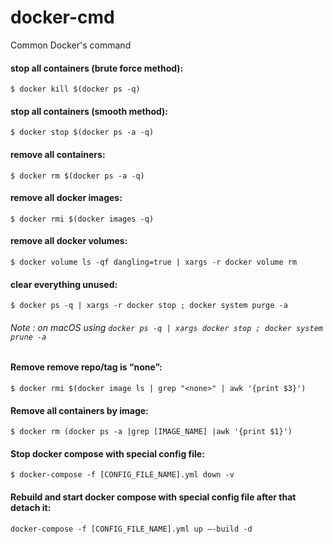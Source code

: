 # docker-cmd
Common Docker's command

#### stop all containers (brute force method):
```shell
$ docker kill $(docker ps -q)
```

#### stop all containers (smooth method):
```shell
$ docker stop $(docker ps -a -q)
```

#### remove all containers:
```shell
$ docker rm $(docker ps -a -q)
```

#### remove all docker images:
```shell
$ docker rmi $(docker images -q)
```

#### remove all docker volumes:
```shell
$ docker volume ls -qf dangling=true | xargs -r docker volume rm
```

#### clear everything unused: 
```shell
$ docker ps -q | xargs -r docker stop ; docker system purge -a
```
###### Note : on macOS using `docker ps -q | xargs docker stop ; docker system prune -a`

#### Remove remove repo/tag is “none”:
```shell
$ docker rmi $(docker image ls | grep "<none>" | awk '{print $3}')
```

#### Remove all containers by image:
```shell
$ docker rm (docker ps -a |grep [IMAGE_NAME] |awk '{print $1}')
```

#### Stop docker compose with special config file:
```shell
$ docker-compose -f [CONFIG_FILE_NAME].yml down -v
```

#### Rebuild and start docker compose with special config file after that detach it:
```shell
docker-compose -f [CONFIG_FILE_NAME].yml up —-build -d
```
